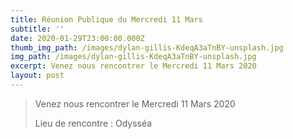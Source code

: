 ```yaml
---
title: Réunion Publique du Mercredi 11 Mars
subtitle: ''
date: 2020-01-29T23:00:00.000Z
thumb_img_path: /images/dylan-gillis-KdeqA3aTnBY-unsplash.jpg
img_path: /images/dylan-gillis-KdeqA3aTnBY-unsplash.jpg
excerpt: Venez nous rencontrer le Mercredi 11 Mars 2020
layout: post
---
```

> Venez nous rencontrer le Mercredi 11 Mars 2020
>
> Lieu de rencontre : Odysséa
